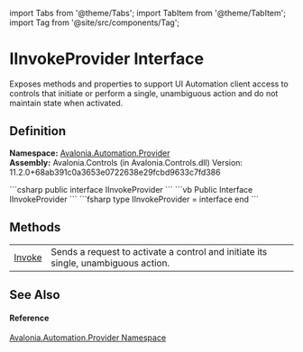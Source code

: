 import Tabs from '@theme/Tabs'; 
import TabItem from '@theme/TabItem'; 
import Tag from '@site/src/components/Tag'; 

# IInvokeProvider Interface


Exposes methods and properties to support UI Automation client access to controls that initiate or perform a single, unambiguous action and do not maintain state when activated.



## Definition
**Namespace:** <a href="N_Avalonia_Automation_Provider">Avalonia.Automation.Provider</a>  
**Assembly:** Avalonia.Controls (in Avalonia.Controls.dll) Version: 11.2.0+68ab391c0a3653e0722638e29fcbd9633c7fd386

<Tabs groupId="api-code-preview">
<TabItem value="csharp" label="C#">
```csharp
public interface IInvokeProvider
```
</TabItem>
<TabItem value="vb" label="VB">
```vb
Public Interface IInvokeProvider
```
</TabItem>
<TabItem value="fsharp" label="F#">
```fsharp
type IInvokeProvider = interface end
```
</TabItem>
</Tabs>



## Methods
<table>
<tr>
<td><a href="M_Avalonia_Automation_Provider_IInvokeProvider_Invoke">Invoke</a></td>
<td>Sends a request to activate a control and initiate its single, unambiguous action.</td>
</tr>
</table>

## See Also


#### Reference
<a href="N_Avalonia_Automation_Provider">Avalonia.Automation.Provider Namespace</a>  
